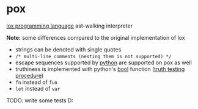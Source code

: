 # pox

[lox programming language](https://craftinginterpreters.com/) ast-walking interpreter

**Note:** some differences compared to the original implementation of lox
- strings can be denoted with single quotes
- `/* multi-line comments (nesting them is not supported) */`
- escape sequences supported by [python](https://github.com/python/cpython/blob/f62ad4f2c4214fdc05cc45c27a5c068553c7942c/Objects/bytesobject.c#L1062) are supported on pox as well
- truthiness is implemented with python's [bool](https://docs.python.org/3/library/functions.html#bool) function ([truth testing procedure](https://docs.python.org/3/library/stdtypes.html#truth))
- `fn` instead of `fun`
- `let` instead of `var`

TODO: write some tests D:
